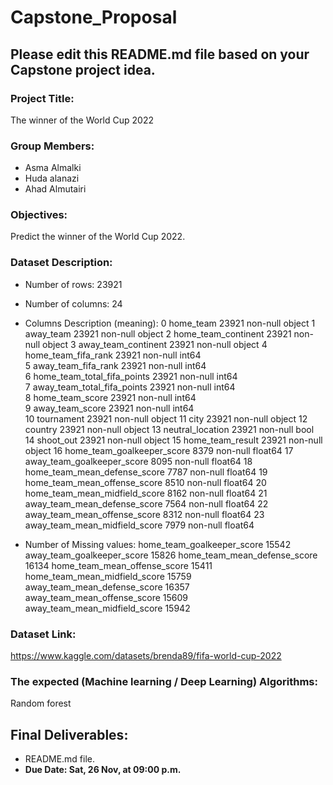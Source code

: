 # Capstone_Proposal

## **Please edit this README.md file based on your Capstone project idea.**

### Project Title:
The winner of the World Cup 2022


### Group Members:
- Asma Almalki
- Huda alanazi
- Ahad Almutairi

### Objectives:
Predict the winner of the World Cup 2022.

### Dataset Description:
- Number of rows:
23921
- Number of columns:
24
- Columns Description (meaning):
 0   home_team                      23921 non-null  object 
 1   away_team                      23921 non-null  object 
 2   home_team_continent            23921 non-null  object 
 3   away_team_continent            23921 non-null  object 
 4   home_team_fifa_rank            23921 non-null  int64  
 5   away_team_fifa_rank            23921 non-null  int64  
 6   home_team_total_fifa_points    23921 non-null  int64  
 7   away_team_total_fifa_points    23921 non-null  int64  
 8   home_team_score                23921 non-null  int64  
 9   away_team_score                23921 non-null  int64  
 10  tournament                     23921 non-null  object 
 11  city                           23921 non-null  object 
 12  country                        23921 non-null  object 
 13  neutral_location               23921 non-null  bool   
 14  shoot_out                      23921 non-null  object 
 15  home_team_result               23921 non-null  object 
 16  home_team_goalkeeper_score     8379 non-null   float64
 17  away_team_goalkeeper_score     8095 non-null   float64
 18  home_team_mean_defense_score   7787 non-null   float64
 19  home_team_mean_offense_score   8510 non-null   float64
 20  home_team_mean_midfield_score  8162 non-null   float64
 21  away_team_mean_defense_score   7564 non-null   float64
 22  away_team_mean_offense_score   8312 non-null   float64
 23  away_team_mean_midfield_score  7979 non-null   float64
 
- Number of Missing values:
home_team_goalkeeper_score       15542
away_team_goalkeeper_score       15826
home_team_mean_defense_score     16134
home_team_mean_offense_score     15411
home_team_mean_midfield_score    15759
away_team_mean_defense_score     16357
away_team_mean_offense_score     15609
away_team_mean_midfield_score    15942


### Dataset Link: 
https://www.kaggle.com/datasets/brenda89/fifa-world-cup-2022

### The expected (Machine learning / Deep Learning) Algorithms:
Random forest



## Final Deliverables:
- README.md file.
- **Due Date: Sat, 26 Nov, at 09:00 p.m.**
